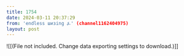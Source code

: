 ```yaml
---
title: 1754
date: 2024-03-11 20:37:29
from: 'endless шизing ⍼' (channel1162404975)
layout: post
---
```


![[(File not included. Change data exporting settings to download.)]]


